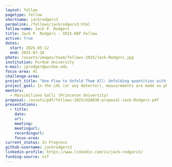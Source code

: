 ```yaml
---
layout: fellow
pagetype: fellow
shortname: jackrodgers3
permalink: /fellows/jackrodgers3.html
fellow-name: Jack P. Rodgers
title: Jack P. Rodgers - IRIS-HEP Fellow
active: True
dates:
  start: 2025-05-12
  end: 2025-07-28
photo: /assets/images/team/fellows-2025/Jack-Rodgers.jpg
institution: Purdue University
e-mail: jprodger@purdue.edu
focus-area: ml
challenge-area:
project_title: "One Flow to Unfold Them All: Unfolding quantities with a single normalizing flow"
project_goal: In the LHC (or any detector), measurements are made on physical observables by a number of instruments (ECAL, HCAL, etc.) which ultimately have an intrinsic resolution constraint, limiting how well we can extract the true physical observables of our particles. This project attempts to use normalizing flows to transform our detected distributions to the pre-detector (truth) distributions, conditioning on a binary label of representing reco/gen.
mentors:
  - Massimiliano Galli (Princeton University)
proposal: /assets/pdf/fellows-2025/USA030-proposal-Jack-Rodgers.pdf
presentations:
  - title:
    date:
    url:
    meeting:
    meetingurl:
    recordingurl:
    focus-area:
current_status: In Progress
github-username: jackrodgers3
linkedin-profile: https://www.linkedin.com/in/jack-rodgers3/
funding-source: nsf
---
```

